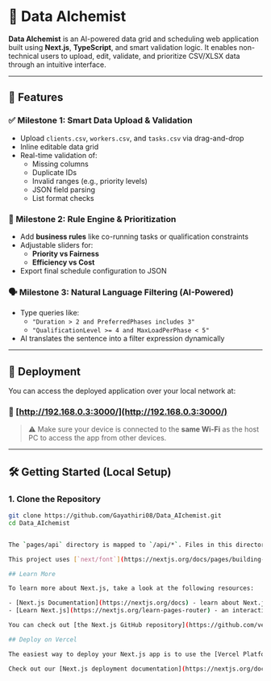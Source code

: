 # 🧪 Data Alchemist

**Data Alchemist** is an AI-powered data grid and scheduling web application built using **Next.js**, **TypeScript**, and smart validation logic. It enables non-technical users to upload, edit, validate, and prioritize CSV/XLSX data through an intuitive interface.

---

## 🧠 Features

### ✅ Milestone 1: Smart Data Upload & Validation
- Upload `clients.csv`, `workers.csv`, and `tasks.csv` via drag-and-drop
- Inline editable data grid
- Real-time validation of:
  - Missing columns
  - Duplicate IDs
  - Invalid ranges (e.g., priority levels)
  - JSON field parsing
  - List format checks

### 📏 Milestone 2: Rule Engine & Prioritization
- Add **business rules** like co-running tasks or qualification constraints
- Adjustable sliders for:
  - **Priority vs Fairness**
  - **Efficiency vs Cost**
- Export final schedule configuration to JSON

### 🗣️ Milestone 3: Natural Language Filtering (AI-Powered)
- Type queries like:
  - `"Duration > 2 and PreferredPhases includes 3"`
  - `"QualificationLevel >= 4 and MaxLoadPerPhase < 5"`
- AI translates the sentence into a filter expression dynamically

---

## 🚀 Deployment

You can access the deployed application over your local network at:

### 🔗 [http://192.168.0.3:3000/](http://192.168.0.3:3000/)

> ⚠️ Make sure your device is connected to the **same Wi-Fi** as the host PC to access the app from other devices.

---

## 🛠️ Getting Started (Local Setup)

### 1. Clone the Repository

```bash
git clone https://github.com/Gayathiri08/Data_AIchemist.git
cd Data_AIchemist


The `pages/api` directory is mapped to `/api/*`. Files in this directory are treated as [API routes](https://nextjs.org/docs/pages/building-your-application/routing/api-routes) instead of React pages.

This project uses [`next/font`](https://nextjs.org/docs/pages/building-your-application/optimizing/fonts) to automatically optimize and load [Geist](https://vercel.com/font), a new font family for Vercel.

## Learn More

To learn more about Next.js, take a look at the following resources:

- [Next.js Documentation](https://nextjs.org/docs) - learn about Next.js features and API.
- [Learn Next.js](https://nextjs.org/learn-pages-router) - an interactive Next.js tutorial.

You can check out [the Next.js GitHub repository](https://github.com/vercel/next.js) - your feedback and contributions are welcome!

## Deploy on Vercel

The easiest way to deploy your Next.js app is to use the [Vercel Platform](https://vercel.com/new?utm_medium=default-template&filter=next.js&utm_source=create-next-app&utm_campaign=create-next-app-readme) from the creators of Next.js.

Check out our [Next.js deployment documentation](https://nextjs.org/docs/pages/building-your-application/deploying) for more details.
